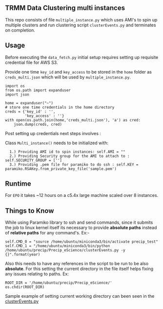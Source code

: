 ## TRMM Data Clustering multi instances

This repo consists of file `multiple_instance.py` which uses AMI's to spin up multiple clusters and run clustering script ```clusterEvents.py``` and terminates on completion.
## Usage

Before executing the `data_fetch.py` initial setup requires setting up requisite credential file for AWS S3.

Provide one time `key_id` and `key_access` to be stored in the `home` folder as `creds_multi.json` which will be used by `multiple_instance.py`.
```
import os
from os.path import expanduser
import json

home = expanduser("~")
# store one time credentials in the home directory
creds = {'key_id' : '',
         'key_access' : ''}
with open(os.path.join(home,'creds_multi.json'), 'a') as cred:
    json.dump(creds, cred)
```

Post setting up credentials next steps involves :

Class `Multi_instance()` needs to be initialized with:
  
      1.) Providing AMI id to spin instances: self.AMI = ""
      2.) Providing Security group for the AMI to attach to : self.SECURITY_GROUP = ['']
      3.) Providing .pem file for paramiko to do ssh : self.KEY = paramiko.RSAKey.from_private_key_file('sample.pem')
      
## Runtime

For `EPO` it takes ~12 hours on a c5.4x large machine scaled over 8 instances.

## Things to Know

While using Paramiko library to ssh and send commands, since it submits the job to linux kernel itself its necessary to provide **absolute paths** instead of **relative paths** for any command's. 
Ex:- 
```
self.CMD_0 = "source /home/ubuntu/miniconda3/bin/activate precip_test"
self.CMD_1 = "/home/ubuntu/miniconda3/bin/python /home/ubuntu/precip/Precip_eScience/clusterEvents.py -y {}".format(year)
```
Also this needs to have any references in the script to be run to be also **absolute**. For this setting the current directory in the file itself helps fixing any issues relating to paths.
Ex:
```
ROOT_DIR = '/home/ubuntu/precip/Precip_eScience/'
os.chdir(ROOT_DIR)
```
Sample example of setting current working directory can been seen in the [clusterEvents.py](https://github.com/lkuntz/Precip_eScience/blob/master/clusterEvents.py)
